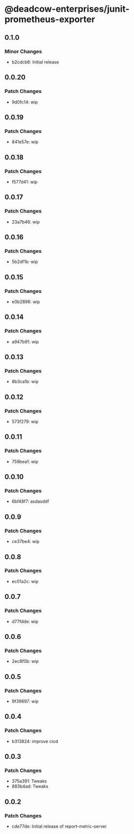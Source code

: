 # @deadcow-enterprises/junit-prometheus-exporter

## 0.1.0

### Minor Changes

- b2cdcb6: Initial release

## 0.0.20

### Patch Changes

- 9d0fc14: wip

## 0.0.19

### Patch Changes

- 841e57e: wip

## 0.0.18

### Patch Changes

- f577d41: wip

## 0.0.17

### Patch Changes

- 23a7b46: wip

## 0.0.16

### Patch Changes

- 5b2df1b: wip

## 0.0.15

### Patch Changes

- e0b2896: wip

## 0.0.14

### Patch Changes

- a947b91: wip

## 0.0.13

### Patch Changes

- 8b3ca1b: wip

## 0.0.12

### Patch Changes

- 573f279: wip

## 0.0.11

### Patch Changes

- 759bea1: wip

## 0.0.10

### Patch Changes

- 6bf48f7: asdasddf

## 0.0.9

### Patch Changes

- ce37be4: wip

## 0.0.8

### Patch Changes

- ec01a2c: wip

## 0.0.7

### Patch Changes

- d77fdde: wip

## 0.0.6

### Patch Changes

- 2ec8f0b: wip

## 0.0.5

### Patch Changes

- 9f39697: wip

## 0.0.4

### Patch Changes

- b313824: improve cicd

## 0.0.3

### Patch Changes

- 375a391: Tweaks
- 883b4ad: Tweaks

## 0.0.2

### Patch Changes

- cde77de: Initial release of report-metric-server
